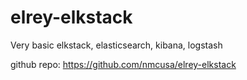# elrey-elkstack
Very basic elkstack, elasticsearch, kibana, logstash

github repo: https://github.com/nmcusa/elrey-elkstack